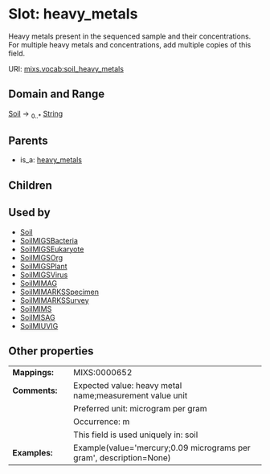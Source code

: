 
# Slot: heavy_metals


Heavy metals present in the sequenced sample and their concentrations. For multiple heavy metals and concentrations, add multiple copies of this field.

URI: [mixs.vocab:soil_heavy_metals](https://w3id.org/mixs/vocab/soil_heavy_metals)


## Domain and Range

[Soil](Soil.md) &#8594;  <sub>0..\*</sub> [String](types/String.md)

## Parents

 *  is_a: [heavy_metals](heavy_metals.md)

## Children


## Used by

 * [Soil](Soil.md)
 * [SoilMIGSBacteria](SoilMIGSBacteria.md)
 * [SoilMIGSEukaryote](SoilMIGSEukaryote.md)
 * [SoilMIGSOrg](SoilMIGSOrg.md)
 * [SoilMIGSPlant](SoilMIGSPlant.md)
 * [SoilMIGSVirus](SoilMIGSVirus.md)
 * [SoilMIMAG](SoilMIMAG.md)
 * [SoilMIMARKSSpecimen](SoilMIMARKSSpecimen.md)
 * [SoilMIMARKSSurvey](SoilMIMARKSSurvey.md)
 * [SoilMIMS](SoilMIMS.md)
 * [SoilMISAG](SoilMISAG.md)
 * [SoilMIUVIG](SoilMIUVIG.md)

## Other properties

|  |  |  |
| --- | --- | --- |
| **Mappings:** | | MIXS:0000652 |
| **Comments:** | | Expected value: heavy metal name;measurement value unit |
|  | | Preferred unit: microgram per gram |
|  | | Occurrence: m |
|  | | This field is used uniquely in: soil |
| **Examples:** | | Example(value='mercury;0.09 micrograms per gram', description=None) |

